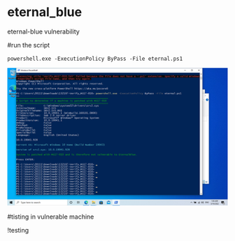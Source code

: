 # eternal_blue
eternal-blue vulnerability

#run the script

    powershell.exe -ExecutionPolicy ByPass -File eternal.ps1
    
![usage](https://github.com/CIRKLARE/eternal_blue/blob/main/useage.png)


#tisting in vulnerable machine


!testing[](https://github.com/CIRKLARE/eternal_blue/blob/main/win7.PNG)

